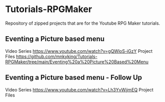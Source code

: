 # Tutorials-RPGMaker
Repository of zipped projects that are for the Youtube RPG Maker tutorials. 


## Eventing a Picture based menu
Video Series
https://www.youtube.com/watch?v=gQWloS-iGzY
Project Files
https://github.com/mnkyking/Tutorials-RPGMaker/tree/main/Eventing%20a%20Picture%20Based%20Menu

## Eventing a Picture based menu - Follow Up
Video Series
https://www.youtube.com/watch?v=Lh3YvWijmEQ
Project Files
